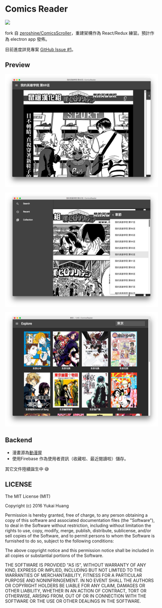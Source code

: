 # Comics Reader

<img src="http://i.imgur.com/tHWdF5a.png" width="200">

fork 自 [zeroshine/ComicsScroller](https://github.com/zeroshine/ComicsScroller)，重建架構作為 React/Redux 練習。預計作為 electron app 發佈。

目前進度詳見專案 [GitHub Issue #1](https://github.com/Yukaii/ComicsReader/issues/1)。

## Preview

![](docs/images/reader.png)

![](docs/images/reader_sidebar_toggle.png)

![](docs/images/search.png)

## Backend

* 漫畫源為[動漫屋](http://www.dm5.com)
* 使用Firebase 作為使用者資訊（收藏啦、最近閱讀啦）儲存。

其它文件陸續誕生中 😅

## LICENSE

The MIT License (MIT)

Copyright (c) 2016 Yukai Huang

Permission is hereby granted, free of charge, to any person obtaining a copy of this software and associated documentation files (the "Software"), to deal in the Software without restriction, including without limitation the rights to use, copy, modify, merge, publish, distribute, sublicense, and/or sell copies of the Software, and to permit persons to whom the Software is furnished to do so, subject to the following conditions:

The above copyright notice and this permission notice shall be included in all copies or substantial portions of the Software.

THE SOFTWARE IS PROVIDED "AS IS", WITHOUT WARRANTY OF ANY KIND, EXPRESS OR IMPLIED, INCLUDING BUT NOT LIMITED TO THE WARRANTIES OF MERCHANTABILITY, FITNESS FOR A PARTICULAR PURPOSE AND NONINFRINGEMENT. IN NO EVENT SHALL THE AUTHORS OR COPYRIGHT HOLDERS BE LIABLE FOR ANY CLAIM, DAMAGES OR OTHER LIABILITY, WHETHER IN AN ACTION OF CONTRACT, TORT OR OTHERWISE, ARISING FROM, OUT OF OR IN CONNECTION WITH THE SOFTWARE OR THE USE OR OTHER DEALINGS IN THE SOFTWARE.

